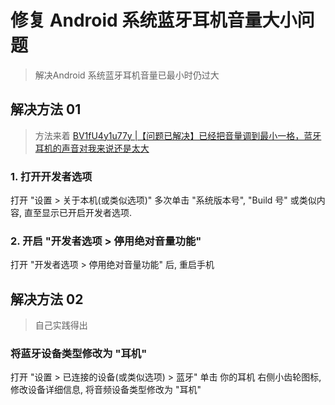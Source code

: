 # 修复 Android 系统蓝牙耳机音量大小问题
> 解决Android 系统蓝牙耳机音量已最小时仍过大

## 解决方法 01
> 方法来着 [BV1fU4y1u77y |【问题已解决】已经把音量调到最小一格，蓝牙耳机的声音对我来说还是太大](https://www.bilibili.com/video/BV1fU4y1u77y)

### 1. 打开开发者选项
打开 "设置 > 关于本机(或类似选项)" 多次单击 "系统版本号", "Build 号" 或类似内容, 直至显示已开启开发者选项.

### 2. 开启 "开发者选项 > 停用绝对音量功能"
打开 "开发者选项 > 停用绝对音量功能" 后, 重启手机


## 解决方法 02
> 自己实践得出

### 将蓝牙设备类型修改为 "耳机"
打开 "设置 > 已连接的设备(或类似选项) > 蓝牙" 单击 你的耳机 右侧小齿轮图标, 修改设备详细信息, 将音频设备类型修改为 "耳机"
